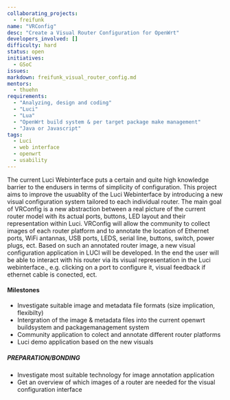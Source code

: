```yaml
---
collaborating_projects:
  - freifunk
name: "VRConfig"
desc: "Create a Visual Router Configuration for OpenWrt"
developers_involved: []
difficulty: hard
status: open
initiatives:
  - GSoC
issues:
markdown: freifunk_visual_router_config.md
mentors:
  - thuehn
requirements:
  - "Analyzing, design and coding"
  - "Luci"
  - "Lua"
  - "OpenWrt build system & per target package make management"
  - "Java or Javascript"
tags:
  - Luci 
  - web interface
  - openwrt
  - usability
---
```


The current Luci Webinterface puts a certain and quite high knowledge barrier to the endusers in terms of simplicity of configuration.
This project aims to improve the usuablity of the Luci Webinterface by introducing a new visual configuration system tailored to each individual router.
The main goal of VRConfig is a new abstraction between a real picture of the current router model with its actual ports, buttons, LED layout and their representation within Luci.
VRConfig will allow the community to collect images of each router platform and to annotate the location of Ethernet ports, WiFi antannas, USB ports, LEDS, serial line, buttons, switch, power plugs, ect.
Based on such an annotated router image, a new visual configuration application in LUCI will be developed. 
In the end the user will be able to interact with his router via its visual representation in the Luci webinterface., e.g. clicking on a port to configure it, visual feedback if ethernet cable is conected, ect.


#### Milestones

- Investigate suitable image and metadata file formats (size implication, flexibilty)
- Intergration of the image & metadata files into the current openwrt buildsystem and packagemanagement system
- Community application to colect and annotate different router platforms
- Luci demo application based on the new visuals

##### PREPARATION/BONDING

- Investigate most suitable technology for image annotation application
- Get an overview of which images of a router are needed for the visual configuration interface
